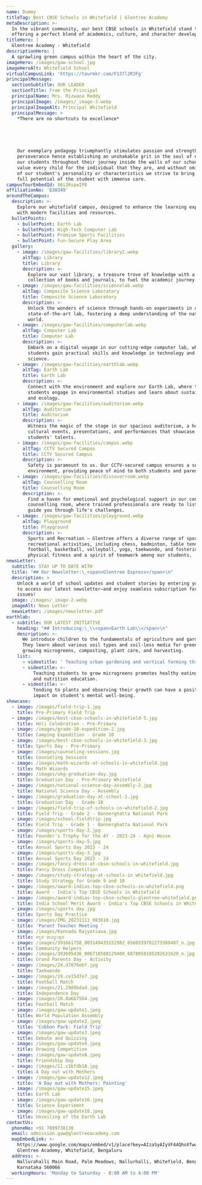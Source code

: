 ```yaml
---
name: Dummy
titleTag: Best CBSE Schools in Whitefield | Glentree Academy
metaDescription: >-
  In the vibrant community, our best CBSE schools in Whitefield stand tall by
  offering a perfect blend of academics, culture, and character development.
titleHero: |
  Glentree Academy - Whitefield
descriptionHero: |
  A sprawling green campus within the heart of the city.
imageHero: /images/gaw-school.jpg
imageHeroAlt: Whitefield School
virtualCampusLink: 'https://tourmkr.com/F137l2R3Fg'
principalMessage:
  sectionSubtitle: OUR LEADER
  sectionTitle: From the Principal
  principalName: Mrs. Rizwana Reddy
  principalImage: /images/_image-3.webp
  principalImageAlt: Principal Whitefield
  principalMessage: >
    *There are no shortcuts to excellence*


    ‎ ‎


    Our exemplary pedagogy triumphantly stimulates passion and strengthens their
    perseverance hence establishing an unshakable grit in the soul of each of
    our students throughout their journey inside the walls of our schools. We
    value every child for the individual that they are, and without omitting any
    of our student's personality or characteristics we strive to bring out the
    full potential of the student with immense care.
campusTourEmbedId: X6i2KspwIP8
affiliationNo: '830349'
aroundTheCampus:
  description: >-
    Explore our whitefield campus, designed to enhance the learning experience
    with modern facilities and resources.
  bulletPoints:
    - bulletPoint: Earth Lab
    - bulletPoint: High-Tech Computer Lab
    - bulletPoint: Premium Sports Facilities
    - bulletPoint: Fun-Secure Play Area
  gallery:
    - image: /images/gaw-facilities/library2.webp
      altTag: Library
      title: Library
      description: >-
        Explore our vast library, a treasure trove of knowledge with a diverse
        collection of books and journals, to fuel the academic journey.
    - image: /images/gaw-facilities/sciencelab.webp
      altTag: Composite Science Laboratory
      title: Composite Science Laboratory
      description: >-
        Unlock the wonders of science through hands-on experiments in our
        state-of-the-art lab, fostering a deep understanding of the natural
        world.
    - image: /images/gaw-facilities/computerlab.webp
      altTag: Computer Lab
      title: Computer Lab
      description: >-
        Embark on a digital voyage in our cutting-edge computer lab, where
        students gain practical skills and knowledge in technology and computer
        science.
    - image: /images/gaw-facilities/earthlab.webp
      altTag: Earth Lab
      title: Earth Lab
      description: >-
        Connect with the environment and explore our Earth Lab, where the
        students engage in environmental studies and learn about sustainability
        and ecology.
    - image: /images/gaw-facilities/auditorium.webp
      altTag: Auditorium
      title: Auditorium
      description: >-
        Witness the magic of the stage in our spacious auditorium, a hub for
        cultural events, presentations, and performances that showcase our
        students' talents.
    - image: /images/gaw-facilities/campus.webp
      altTag: CCTV Secured Campus
      title: CCTV Secured Campus
      description: >-
        Safety is paramount to us. Our CCTV-secured campus ensures a secure
        environment, providing peace of mind to both students and parents.
    - image: /images/gaw-facilities/discoverroom.webp
      altTag: Counselling Room
      title: Counselling Room
      description: >-
        Find a haven for emotional and psychological support in our confidential
        counselling room, where trained professionals are ready to listen and
        guide you through life's challenges.
    - image: /images/gaw-facilities/playground.webp
      altTag: Playground
      title: Playground
      description: >-
        Sports and Recreation – Glentree offers a diverse range of sports and
        recreational activities, including chess, badminton, table tennis,
        football, basketball, volleyball, yoga, taekwondo, and fostering
        physical fitness and a spirit of teamwork among our students.
newsLetter:
  subtitle: STAY UP TO DATE WITH
  title: "## Our Newsletter:\_<span>Glentree Express</span>\n"
  description: >
    Unlock a world of school updates and student stories by entering your email
    to access our latest newsletter—and enjoy seamless subscription for future
    issues!
  image: /images/_image-2.webp
  imageAlt: News Letter
  newsLetter: /images/newsletter.pdf
earthlab:
  - subtitle: OUR LATEST INITIATIVE
    heading: "## Introducing:\_\\<span>Earth Lab\\</span>\n"
    description: >-
      We introduce children to the fundamentals of agriculture and gardening.
      They learn about various soil types and soil-less media for greenery,
      growing microgreens, composting, plant care, and harvesting.
    list:
      - videotitle: ' Teaching urban gardening and vertical farming through microgreens and house plants.'
      - videotitle: >-
          Teaching students to grow microgreens promotes healthy eating habits
          and nutrition education. 
      - videotitle: >-
          Tending to plants and observing their growth can have a positive
          impact on student's mental well-being.
showcase:
  - image: /images/field-trip-1.jpg
    title: Pre-Primary Field Trip
  - image: /images/best-cbse-schools-in-whitefield-5.jpg
    title: Holi Celebration - Pre-Primary
  - image: /images/grade-10-expedition-2.jpg
    title: Camping Expedition - Grade 10
  - image: /images/best-cbse-schools-in-whitefield-3.jpg
    title: Sports Day - Pre-Primary
  - image: /images/counseling-sessions.jpg
    title: Counseling Sessions
  - image: /images/math-wizards-at-schools-in-whitefield.jpg
    title: Math Wizards
  - image: /images/ukg-graduation-day.jpg
    title: Graduation Day - Pre-Primary Whitefield
  - image: /images/national-science-day-assembly-2.jpg
    title: National Science Day - Assembly
  - image: /images/graduation-day-at-school-1.jpg
    title: Graduation Day - Grade 10
  - image: /images/field-trip-of-schools-in-whitefield-2.jpg
    title: Field Trip - Grade 2 - Bannerghatta National Park
  - image: /images/school-fieldtrip.jpg
    title: Field Trip - Grade 1 - Bannerghatta National Park
  - image: /images/sports-day-2.jpg
    title: Founder's Trophy for the AY - 2023-24 - Agni House
  - image: /images/sports-day-5.jpg
    title: Annual Sports Day 2023 - 24
  - image: /images/sports-day-3.jpg
    title: Annual Sports Day 2023 - 24
  - image: /images/fancy-dress-at-cbse-schools-in-whitefield.jpg
    title: Fancy Dress Competition
  - image: /images/study-strategy-at-schools-in whitefield.jpg
    title: Study Strategy for Grade 9 and 10
  - image: /images/award-indias-top-cbse-schools-in-whitefield.png
    title: Award - India's Top CBSE Schools in Whitefield
  - image: /images/award-indias-top-cbse-schools-glentree-whitefield.png
    title: India School Merit Award - India's Top CBSE Schools in Whitefield
  - image: /images/sports day.jpg
    title: Sports Day Practice
  - image: /images/IMG_20231111_083610.jpg
    title: 'Parent Teacher Meeting '
  - image: /images/Kannada Rajyotsava.jpg
    title: ಕನ್ನಡ ರಾಜ್ಯೋತ್ಸವ
  - image: /images/391661758_803149435152982_6560339782273369487_n.jpg
    title: Community Helpers
  - image: /images/393695436_806718588129400_6878058105282631629_n.jpg
    title: Grand Parents Day - Activity
  - image: /images/24.d7076ebf.jpg
    title: Taekwondo
  - image: /images/19.ce15d7e7.jpg
    title: Football Match
  - image: /images/21.2989bdad.jpg
    title: Independence Day
  - image: /images/20.0a6b7564.jpg
    title: Football Match
  - image: /images/gaw-update1.jpeg
    title: World Population Assembly
  - image: /images/gaw-update2.jpeg
    title: 'Cubbon Park: Field Trip'
  - image: /images/gaw-update3.jpeg
    title: Debate and Quizzing
  - image: /images/gaw-update4.jpeg
    title: Drawing Competition
  - image: /images/gaw-update8.jpeg
    title: Friendship Day
  - image: /images/11.c1bfdb18.jpg
    title: A Day out with Mothers
  - image: /images/gaw-update12.jpeg
    title: 'A Day out with Mothers: Painting'
  - image: /images/gaw-update15.jpeg
    title: Earth Lab
  - image: /images/gaw-update16.jpeg
    title: Science Experiment
  - image: /images/gaw-update18.jpeg
    title: Unveiling of the Earth Lab
contactUs:
  phoneNo: +91 7899738130
  email: admission.gaw@glentreeacademy.com
  mapEmbedLink: >-
    https://www.google.com/maps/embed/v1/place?key=AIzaSyAIyVF44QhoXfwwKHLd1h3N49cQTHS0Yvw&q=Whitefield
    Glentree Academy, Whitefield, Bengaluru
  address: >-
    Nallurahalli Main Road, Palm Meadows, Nallurhalli, Whitefield, Bengaluru,
    Karnataka 560066
  workingHours: 'Monday to Saturday - 8:00 AM to 4:00 PM'
---
```


